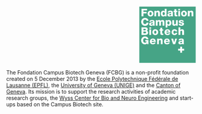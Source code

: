 <p align="right">
  <img src="https://github.com/fcbg-hnp-meeg/.github/blob/main/images/FCBG.svg" alt="FCBG logo" width="150"/>
</p>

The Fondation Campus Biotech Geneva (FCBG) is a non-profit foundation created on 5
December 2013 by the [Ecole Polytechnique Fédérale de Lausanne
(EPFL)](https://www.epfl.ch/en/), the [University of Geneva
(UNIGE)](https://www.unige.ch/) and the [Canton of Geneva](https://www.ge.ch/). Its
mission is to support the research activities of academic research groups, the [Wyss
Center for Bio and Neuro Engineering](https://wysscenter.ch/) and start-ups based on the
Campus Biotech site.
